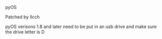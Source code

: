 pyOS 

Patched by llcch

pyOS verisons 1.8 and later need to be put in an usb drive and make sure the drive letter is D
